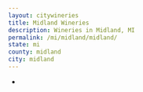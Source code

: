```yaml
---
layout: citywineries
title: Midland Wineries
description: Wineries in Midland, MI
permalink: /mi/midland/midland/
state: mi
county: midland
city: midland
---
```

-
